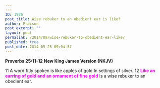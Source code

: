 ```yaml
---
---
ID: 1926
post_title: Wise rebuker to an obedient ear is like?
author: Praison
post_excerpt: ""
layout: post
permalink: /2014/09/wise-rebuker-to-obedient-ear-like/
published: true
post_date: 2014-09-25 09:04:57
---
```

<strong>Proverbs 25:11-12</strong>
<strong> New King James Version (NKJV)</strong>

11 A word fitly spoken is like apples of gold
In settings of silver.
12 <span style="color: #ff00ff;"><strong>Like an earring of gold and an ornament of fine gold</strong></span>
Is a wise rebuker to an obedient ear.